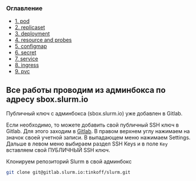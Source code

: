 ### Оглавление

* [1. pod](1.pod/README.md)
* [2. replicaset](2.replicaset/README.md)
* [3. deployment](3.deployment/README.md)
* [4. resource and probes](4.resources-and-probes/README.md)
* [5. configmap](5.configmap/README.md)
* [6. secret](6.secret/README.md)
* [7. service](7.service/README.md)
* [8. ingress](8.ingress/README.md)
* [9. pvc](9.pvc/README.md)


## Все работы проводим из админбокса по адресу sbox.slurm.io

Публичный ключ с админбокса (sbox.slurm.io) уже добавлен в Gitlab.

Если необходимо, то можете добавить свой публичный SSH ключ в Gitlab.
Для этого заходим в [Gitlab](https://gitlab.slurm.io).
В правом верхнем углу нажимаем на значок своей учетной записи.
В выпадающем меню нажимаем Settings.
Дальше в левом меню выбираем раздел SSH Keys и в поле ```Key``` вставляем свой ПУБЛИЧНЫЙ SSH ключ.

Клонируем репозиторий Slurm в свой админбокс
```bash
git clone git@gitlab.slurm.io:tinkoff/slurm.git
```





